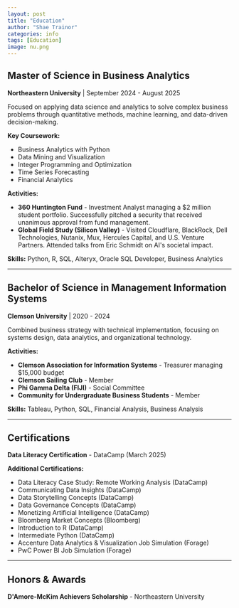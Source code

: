 ```yaml
---
layout: post
title: "Education"
author: "Shae Trainor"
categories: info
tags: [Education]
image: nu.png
---
```


## Master of Science in Business Analytics
**Northeastern University** | September 2024 - August 2025

Focused on applying data science and analytics to solve complex business problems through quantitative methods, machine learning, and data-driven decision-making.

**Key Coursework:**
- Business Analytics with Python
- Data Mining and Visualization
- Integer Programming and Optimization
- Time Series Forecasting
- Financial Analytics

**Activities:**
- **360 Huntington Fund** - Investment Analyst managing a $2 million student portfolio. Successfully pitched a security that received unanimous approval from fund management.
- **Global Field Study (Silicon Valley)** - Visited Cloudflare, BlackRock, Dell Technologies, Nutanix, Mux, Hercules Capital, and U.S. Venture Partners. Attended talks from Eric Schmidt on AI's societal impact.

**Skills:** Python, R, SQL, Alteryx, Oracle SQL Developer, Business Analytics

---

## Bachelor of Science in Management Information Systems
**Clemson University** | 2020 - 2024

Combined business strategy with technical implementation, focusing on systems design, data analytics, and organizational technology.

**Activities:**
- **Clemson Association for Information Systems** - Treasurer managing $15,000 budget
- **Clemson Sailing Club** - Member
- **Phi Gamma Delta (FIJI)** - Social Committee
- **Community for Undergraduate Business Students** - Member

**Skills:** Tableau, Python, SQL, Financial Analysis, Business Analysis

---

## Certifications

**Data Literacy Certification** - DataCamp (March 2025)

**Additional Certifications:**
- Data Literacy Case Study: Remote Working Analysis (DataCamp)
- Communicating Data Insights (DataCamp)
- Data Storytelling Concepts (DataCamp)
- Data Governance Concepts (DataCamp)
- Monetizing Artificial Intelligence (DataCamp)
- Bloomberg Market Concepts (Bloomberg)
- Introduction to R (DataCamp)
- Intermediate Python (DataCamp)
- Accenture Data Analytics & Visualization Job Simulation (Forage)
- PwC Power BI Job Simulation (Forage)

---

## Honors & Awards

**D'Amore-McKim Achievers Scholarship** - Northeastern University
